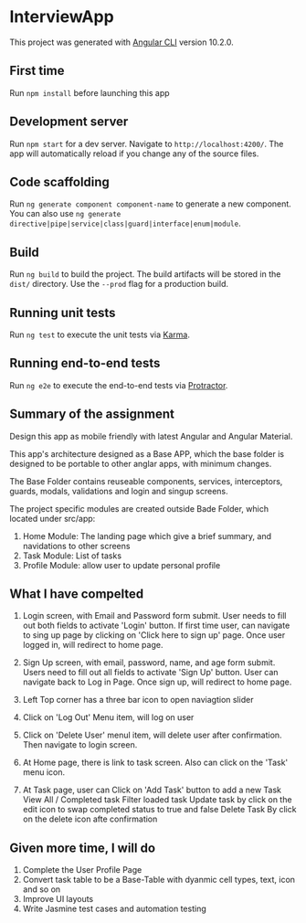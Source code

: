# InterviewApp

This project was generated with [Angular CLI](https://github.com/angular/angular-cli) version 10.2.0.

## First time 
Run `npm install` before launching this app

## Development server

Run `npm start` for a dev server. Navigate to `http://localhost:4200/`. The app will automatically reload if you change any of the source files.

## Code scaffolding

Run `ng generate component component-name` to generate a new component. You can also use `ng generate directive|pipe|service|class|guard|interface|enum|module`.

## Build

Run `ng build` to build the project. The build artifacts will be stored in the `dist/` directory. Use the `--prod` flag for a production build.

## Running unit tests

Run `ng test` to execute the unit tests via [Karma](https://karma-runner.github.io).

## Running end-to-end tests

Run `ng e2e` to execute the end-to-end tests via [Protractor](http://www.protractortest.org/).

## Summary of the assignment

Design this app as mobile friendly with latest Angular and Angular Material.

This app's architecture designed as a Base APP, which the base folder is designed to be portable to other anglar apps, with minimum changes.

The Base Folder contains reuseable components, services, interceptors, guards, modals, validations and login and singup screens.

The project specific modules are created outside Bade Folder, which located under src/app:

1. Home Module: The landing page which give a brief summary, and navidations to other screens
2. Task Module: List of tasks
3. Profile Module: allow user to update personal profile

## What I have compelted

1. Login screen, with Email and Password form submit. User needs to fill out both fields to activate 'Login' button. If first time user, can navigate to sing up page by clicking on 'Click here to sign up' page. Once user logged in, will redirect to home page.

2. Sign Up screen, with email, password, name, and age form submit.  Users need to fill out all fields to activate 'Sign Up' button. User can navigate back to Log in Page. Once sign up, will redirect to home page.

3. Left Top corner has a three bar icon to open naviagtion slider

4. Click on 'Log Out' Menu item, will log on user

5. Click on 'Delete User' menul item, will delete user after confirmation. Then navigate to login screen.

6. At Home page, there is link to task screen. Also can click on the 'Task' menu icon.

7. At Task page, user can 
    Click on 'Add Task' button to add a new Task
    View All / Completed task
    Filter loaded task
    Update task by click on the edit icon to swap completed status to true and false
    Delete Task By click on the delete icon afte confirmation

## Given more time, I will do 

1. Complete the User Profile Page
2. Convert task table to be a Base-Table with dyanmic cell types, text, icon and so on
3. Improve UI layouts
4. Write Jasmine test cases and automation testing


